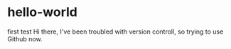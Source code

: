 # hello-world
first test
Hi there, I've been troubled with version controll, so trying to use Github now.
